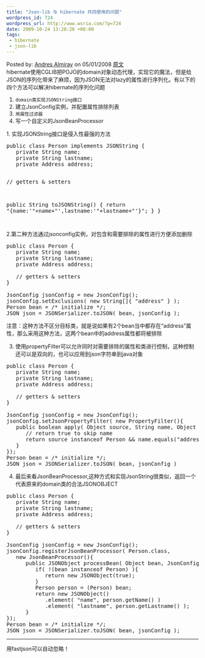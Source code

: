 ```yaml
--- 
title: "Json-lib 与 hibernate 共同使用的问题"
wordpress_id: 724
wordpress_url: http://www.wsria.com/?p=724
date: 2009-10-24 13:28:20 +08:00
tags: 
 - hibernate
 - json-lib
---
```

<div>Posted by: <a href="http://www.groovygrails.com/conference/speaker/andres_almiray.html">Andres  Almiray</a> on 05/01/2008 <a title="原文" href="http://www.groovygrails.com/blog/andres_almiray/2008/05/json_lib__hibernate_tips_and_hints.html" target="_blank">原文</a></div>
hibernate使用CGLIB把POJO的domain对象动态代理，实现它的魔法，但是给JSON的序列化带来了麻烦，因为JSON无法对lazy的属性进行序列化。有以下的四个方法可以解决hibernate的序列化问题
<ol>
	<li><code>domain类实现JSONString接口
</code></li>
	<li>建立JsonConfig实例，并配置属性排除列表</li>
	<li><code>用属性过滤器</code></li>
	<li>写一个自定义的JsonBeanProcessor</li>
</ol>
1. 实现JSONString接口是侵入性最强的方法
<pre class="brush: java">public class Person implements JSONString {
   private String name;
   private String lastname;
   private Address address;

   // getters &amp; setters

   public String toJSONString() {
      return "{name:'"+name+"',lastname:'"+lastname+"'}";
   }
}</pre>
<pre class="brush: java"><!--more--></pre>
2.第二种方法通过jsonconfig实例，对包含和需要排除的属性进行方便添加删除
<pre class="brush: java">public class Person {
   private String name;
   private String lastname;
   private Address address;

   // getters &amp; setters
}

JsonConfig jsonConfig = new JsonConfig();
jsonConfig.setExclusions( new String[]{ "address" } );
Person bean = /* initialize */;
JSON json = JSONSerializer.toJSON( bean, jsonConfig );</pre>
注意：这种方法不区分目标类，就是说如果有2个bean当中都存在“address”属性，那么采用这种方法，这两个bean中的address属性都将被排除

3. 使用propertyFilter可以允许同时对需要排除的属性和类进行控制，这种控制还可以是双向的，也可以应用到json字符串到java对象
<pre class="brush: java">public class Person {
   private String name;
   private String lastname;
   private Address address;

   // getters &amp; setters
}

JsonConfig jsonConfig = new JsonConfig();
jsonConfig.setJsonPropertyFilter( new PropertyFilter(){
   public boolean apply( Object source, String name, Object value ){
      // return true to skip name
      return source instanceof Person &amp;&amp; name.equals("address");
   }
});
Person bean = /* initialize */;
JSON json = JSONSerializer.toJSON( bean, jsonConfig )</pre>
4.  最后来看JsonBeanProcessor,这种方式和实现JsonString很类似，返回一个代表原来的domain类的合法JSONOBJECT
<pre class="brush: java">public class Person {
   private String name;
   private String lastname;
   private Address address;

   // getters &amp; setters
}

JsonConfig jsonConfig = new JsonConfig();
jsonConfig.registerJsonBeanProcessor( Person.class,
   new JsonBeanProcessor(){
      public JSONObject processBean( Object bean, JsonConfig jsonConfig ){
         if( !(bean instanceof Person) ){
            return new JSONObject(true);
         }
         Person person = (Person) bean;
         return new JSONObject()
            .element( "name", person.getName() )
            .element( "lastname", person.getLastname() );
      }
});
Person bean = /* initialize */;
JSON json = JSONSerializer.toJSON( bean, jsonConfig );</pre>

----
用fastjson可以自动忽略！